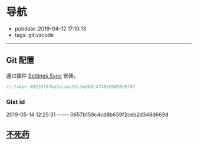 # 导航

- pubdate :2019-04-12 17:10:13
- tags: git,vscode

---

## Git 配置

通过插件 [Settings Sync](https://marketplace.visualstudio.com/itemdetails?itemName=Shan.code-settings-sync) 安装。

>

`````javascript
//:token 69210f97ba3acdac93c5eb68c4748105858d9f8f
`````

### Gist id

2019-05-14 12:25:31 ----- 0657b159c4cd8b659f2ceb2d348d669d

## [不死药](./不死药)
